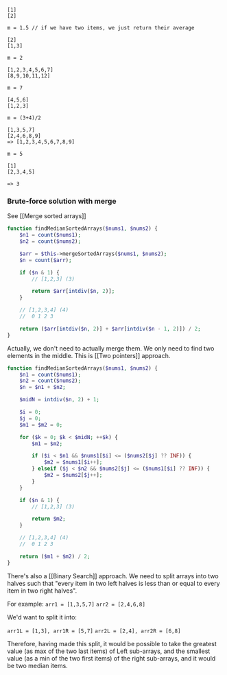 ```
[1]
[2]

m = 1.5 // if we have two items, we just return their average

[2]
[1,3]

m = 2

[1,2,3,4,5,6,7]
[8,9,10,11,12]

m = 7

[4,5,6]
[1,2,3]

m = (3+4)/2

[1,3,5,7]
[2,4,6,8,9]
=> [1,2,3,4,5,6,7,8,9]

m = 5

[1]
[2,3,4,5]

=> 3
```

### Brute-force solution with merge

See [[Merge sorted arrays]]

```php
function findMedianSortedArrays($nums1, $nums2) {
    $n1 = count($nums1);
    $n2 = count($nums2);

    $arr = $this->mergeSortedArrays($nums1, $nums2);
    $n = count($arr);

    if ($n & 1) {
        // [1,2,3] (3)

        return $arr[intdiv($n, 2)];
    }

    // [1,2,3,4] (4)
    //  0 1 2 3

    return ($arr[intdiv($n, 2)] + $arr[intdiv($n - 1, 2)]) / 2;
}
```

Actually, we don't need to actually merge them. We only need to find two elements in the middle. This is [[Two pointers]] approach.

```php
function findMedianSortedArrays($nums1, $nums2) {
    $n1 = count($nums1);
    $n2 = count($nums2);
    $n = $n1 + $n2;

    $midN = intdiv($n, 2) + 1;

    $i = 0;
    $j = 0;
    $m1 = $m2 = 0;

    for ($k = 0; $k < $midN; ++$k) {
        $m1 = $m2;

        if ($i < $n1 && $nums1[$i] <= ($nums2[$j] ?? INF)) {
            $m2 = $nums1[$i++];
        } elseif ($j < $n2 && $nums2[$j] <= ($nums1[$i] ?? INF)) {
            $m2 = $nums2[$j++];
        }
    }

    if ($n & 1) {
        // [1,2,3] (3)

        return $m2;
    }

    // [1,2,3,4] (4)
    //  0 1 2 3

    return ($m1 + $m2) / 2;
}
```

There's also a [[Binary Search]] approach. We need to split arrays into two halves such that "every item in two left halves is less than or equal to every item in two right halves".

For example:
`arr1 = [1,3,5,7]`
`arr2 = [2,4,6,8]`

We'd want to split it into:

`arr1L = [1,3], arr1R = [5,7]`
`arr2L = [2,4], arr2R = [6,8]`

Therefore, having made this split, it would be possible to take the greatest value (as max of the two last items) of Left sub-arrays, and the smallest value (as a min of the two first items) of the right sub-arrays, and it would be two median items.




